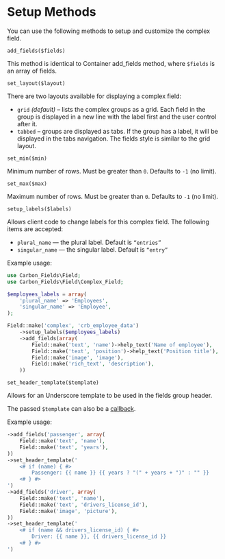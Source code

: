 # Setup Methods

You can use the following methods to setup and customize the complex field.

`add_fields($fields)`

This method is identical to Container add_fields method, where `$fields` is an array of fields.

`set_layout($layout)`

There are two layouts available for displaying a complex field:

* `grid` *(default)* – lists the complex groups as a grid. Each field in the group is displayed in a new line with the label first and the user control after it.
* `tabbed` – groups are displayed as tabs. If the group has a label, it will be displayed in the tabs navigation. The fields style is similar to the grid layout.

`set_min($min)`

Minimum number of rows. Must be greater than `0`. Defaults to `-1` (no limit).

`set_max($max)`

Maximum number of rows. Must be greater than `0`. Defaults to `-1` (no limit).

`setup_labels($labels)`

Allows client code to change labels for this complex field. The following items are accepted:

* `plural_name` — the plural label. Default is `“entries”`
* `singular_name` — the singular label. Default is `“entry”`

Example usage:

```php
use Carbon_Fields\Field;
use Carbon_Fields\Field\Complex_Field;

$employees_labels = array(
	'plural_name' => 'Employees',
	'singular_name' => 'Employee',
);

Field::make('complex', 'crb_employee_data')
	->setup_labels($employees_labels)
	->add_fields(array(
		Field::make('text', 'name')->help_text('Name of employee'),
		Field::make('text', 'position')->help_text('Position title'),
		Field::make('image', 'image'),
		Field::make('rich_text', 'description'),
	))
```

`set_header_template($template)`

Allows for an Underscore template to be used in the fields group header.

The passed `$template` can also be a [callback](http://php.net/manual/en/language.types.callable.php).

Example usage:

```php
->add_fields('passenger', array(
    Field::make('text', 'name'),
    Field::make('text', 'years'),
))
->set_header_template('
    <# if (name) { #>
        Passenger: {{ name }} {{ years ? "(" + years + ")" : "" }}
    <# } #>
')
->add_fields('driver', array(
    Field::make('text', 'name'),
    Field::make('text', 'drivers_license_id'),
    Field::make('image', 'picture'),
))
->set_header_template('
    <# if (name && drivers_license_id) { #>
        Driver: {{ name }}, {{ drivers_license_id }}
    <# } #>
')
```
